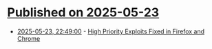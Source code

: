 # [Published on 2025-05-23](index.md)

* [2025-05-23, 22:49:00](https://soylentnews.org/article.pl?sid=25/05/23/1158226&from=rss) - [High Priority Exploits Fixed in Firefox and Chrome](https://soylentnews.org/article.pl?sid=25/05/23/1158226&from=rss)
